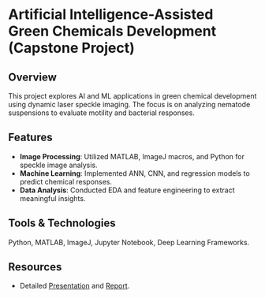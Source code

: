 # Artificial Intelligence-Assisted Green Chemicals Development (Capstone Project)

## Overview
This project explores AI and ML applications in green chemical development using dynamic laser speckle imaging. The focus is on analyzing nematode suspensions to evaluate motility and bacterial responses.

## Features
- **Image Processing**: Utilized MATLAB, ImageJ macros, and Python for speckle image analysis.
- **Machine Learning**: Implemented ANN, CNN, and regression models to predict chemical responses.
- **Data Analysis**: Conducted EDA and feature engineering to extract meaningful insights.

## Tools & Technologies
Python, MATLAB, ImageJ, Jupyter Notebook, Deep Learning Frameworks.

## Resources
- Detailed [Presentation](CP302_Presentation.pptx) and [Report](CP302_Report.docx).

